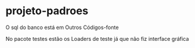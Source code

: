 # projeto-padroes
O sql do banco está em Outros Códigos-fonte

No pacote testes estão os Loaders de teste já que não fiz interface gráfica
